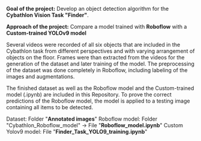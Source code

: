 **Goal of the project:**
Develop an object detection algorithm for the **Cybathlon Vision Task "Finder"**.

**Approach of the project:**
Compare a model trained with **Roboflow** with a **Custom-trained YOLOv9 model**

Several videos were recorded of all six objects that are included in the Cybathlon task from different perspectives and with varying arrangement of objects on the floor.
Frames were than extracted from the videos for the generation of the dataset and later training of the model. 
The preprocessing of the dataset was done completely in Roboflow, including labeling of the images and augmentations.

The finished dataset as well as the Roboflow model and the Custom-trained model (.ipynb) are included in this Repository.
To prove the correct predictions of the Roboflow model, the model is applied to a testing image containing all items to be detected.

Dataset: Folder "**Annotated images**"
Roboflow model: Folder "Cybathlon_Roboflow_model" -> File "**Roboflow_model.ipynb**"
Custom Yolov9 model: File "**Finder_Task_YOLO9_training.ipynb**"
